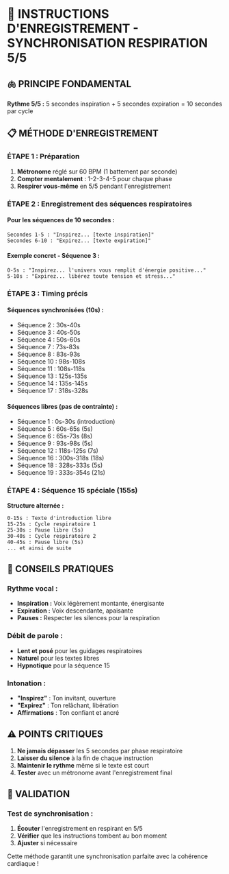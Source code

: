 # 🎤 INSTRUCTIONS D'ENREGISTREMENT - SYNCHRONISATION RESPIRATION 5/5

## 🫁 **PRINCIPE FONDAMENTAL**

**Rythme 5/5 :** 5 secondes inspiration + 5 secondes expiration = 10 secondes par cycle

## 📋 **MÉTHODE D'ENREGISTREMENT**

### **ÉTAPE 1 : Préparation**
1. **Métronome** réglé sur 60 BPM (1 battement par seconde)
2. **Compter mentalement** : 1-2-3-4-5 pour chaque phase
3. **Respirer vous-même** en 5/5 pendant l'enregistrement

### **ÉTAPE 2 : Enregistrement des séquences respiratoires**

#### **Pour les séquences de 10 secondes :**
```
Secondes 1-5 : "Inspirez... [texte inspiration]"
Secondes 6-10 : "Expirez... [texte expiration]"
```

#### **Exemple concret - Séquence 3 :**
```
0-5s : "Inspirez... l'univers vous remplit d'énergie positive..."
5-10s : "Expirez... libérez toute tension et stress..."
```

### **ÉTAPE 3 : Timing précis**

#### **Séquences synchronisées (10s) :**
- Séquence 2 : 30s-40s
- Séquence 3 : 40s-50s  
- Séquence 4 : 50s-60s
- Séquence 7 : 73s-83s
- Séquence 8 : 83s-93s
- Séquence 10 : 98s-108s
- Séquence 11 : 108s-118s
- Séquence 13 : 125s-135s
- Séquence 14 : 135s-145s
- Séquence 17 : 318s-328s

#### **Séquences libres (pas de contrainte) :**
- Séquence 1 : 0s-30s (introduction)
- Séquence 5 : 60s-65s (5s)
- Séquence 6 : 65s-73s (8s)
- Séquence 9 : 93s-98s (5s)
- Séquence 12 : 118s-125s (7s)
- Séquence 16 : 300s-318s (18s)
- Séquence 18 : 328s-333s (5s)
- Séquence 19 : 333s-354s (21s)

### **ÉTAPE 4 : Séquence 15 spéciale (155s)**

**Structure alternée :**
```
0-15s : Texte d'introduction libre
15-25s : Cycle respiratoire 1
25-30s : Pause libre (5s)
30-40s : Cycle respiratoire 2
40-45s : Pause libre (5s)
... et ainsi de suite
```

## 🎯 **CONSEILS PRATIQUES**

### **Rythme vocal :**
- **Inspiration :** Voix légèrement montante, énergisante
- **Expiration :** Voix descendante, apaisante
- **Pauses :** Respecter les silences pour la respiration

### **Débit de parole :**
- **Lent et posé** pour les guidages respiratoires
- **Naturel** pour les textes libres
- **Hypnotique** pour la séquence 15

### **Intonation :**
- **"Inspirez"** : Ton invitant, ouverture
- **"Expirez"** : Ton relâchant, libération
- **Affirmations** : Ton confiant et ancré

## ⚠️ **POINTS CRITIQUES**

1. **Ne jamais dépasser** les 5 secondes par phase respiratoire
2. **Laisser du silence** à la fin de chaque instruction
3. **Maintenir le rythme** même si le texte est court
4. **Tester** avec un métronome avant l'enregistrement final

## 🔄 **VALIDATION**

### **Test de synchronisation :**
1. **Écouter** l'enregistrement en respirant en 5/5
2. **Vérifier** que les instructions tombent au bon moment
3. **Ajuster** si nécessaire

Cette méthode garantit une synchronisation parfaite avec la cohérence cardiaque !